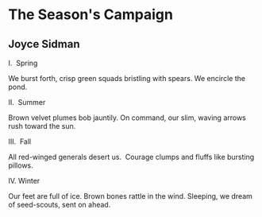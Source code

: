 # The Season's Campaign
## Joyce Sidman
I.  Spring

We burst forth,
crisp green squads
bristling with spears.
We encircle the pond.

II.  Summer

Brown velvet plumes
bob jauntily. On command,
our slim, waving arrows
rush toward the sun.

III.  Fall

All red-winged generals
desert us.  Courage
clumps and fluffs
like bursting pillows.

IV. Winter

Our feet are full of ice.
Brown bones rattle in the wind.
Sleeping, we dream of
seed-scouts, sent on ahead.